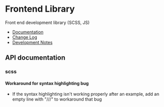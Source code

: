 # Frontend Library

Front end development library (SCSS, JS)

- [Documentation](https://jscherbe.github.io/frontend/)
- [Change Log](CHANGELOG.md)
- [Development Notes](README.dev.md)

## API documentation

### scss

#### Workaround for syntax highlighting bug
- If the syntax highlighting isn't working properly after an example, add an empty line with "///" to workaround that bug


